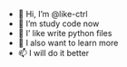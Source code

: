 - 👋 Hi, I’m @like-ctrl
- 👀 I’m study code now
- 🌱 I’ like write python files
- 💞️ I also want to learn more
- 📫 I will do it better
<!---ctrl✨✨ --->
